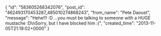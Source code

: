  {
   "id": "583605268342076",
   "post_id": "462493170453287_485010274868243",
   "from_name": "Pete Daoust",
   "message": "Hehe!!! :D ...you must be talking to someone with a HUGE mustache :D\nSorry, but I have blocked him :(",
   "created_time": "2013-11-05T21:19:02+0000"
 }

